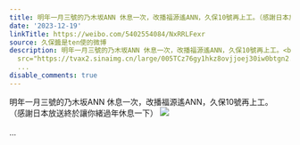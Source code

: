 ```yaml
---
title: 明年一月三號的乃木坂ANN 休息一次，改播福源遙ANN，久保10號再上工。（感謝日本放送終於讓你緒過年休息一下） [图片]
date: '2023-12-19'
linkTitle: https://weibo.com/5402554084/NxRRLFexr
source: 久保醬是ten使的微博
description: 明年一月三號的乃木坂ANN 休息一次，改播福源遙ANN，久保10號再上工。<br>（感謝日本放送終於讓你緒過年休息一下） <img style=""
  src="https://tvax2.sinaimg.cn/large/005TCz76gy1hkz8ovjjoej30iw0btgn2.jpg" referrerpolicy="no-referrer"><br><br>
  ...
disable_comments: true
---
```

明年一月三號的乃木坂ANN 休息一次，改播福源遙ANN，久保10號再上工。<br>（感謝日本放送終於讓你緒過年休息一下） <img style="" src="https://tvax2.sinaimg.cn/large/005TCz76gy1hkz8ovjjoej30iw0btgn2.jpg" referrerpolicy="no-referrer"><br><br> ...
